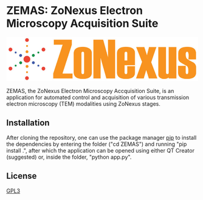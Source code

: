 # ZEMAS: ZoNexus Electron Microscopy Acquisition Suite

![](https://github.com/tobyfrancis/ZEMAS/blob/main/assets/ZoNexus_logo.jpeg) 

ZEMAS, the ZoNexus Electron Microscopy Accquisition Suite, is an application for automated control and acquisition of various transmission electron microscopy (TEM) modalities using ZoNexus stages.
 
## Installation

After cloning the repository, one can use the package manager [pip](https://pip.pypa.io/en/stable/) to install the dependencies by entering the folder ("cd ZEMAS") and running "pip install .", after which the application can be opened using either QT Creator (suggested) or, inside the folder, "python app.py". 

## License
[GPL3](https://www.gnu.org/licenses/gpl-3.0.en.html)

